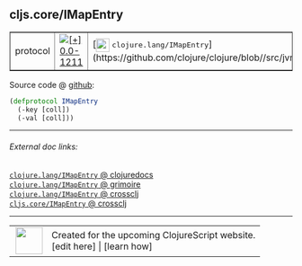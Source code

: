## cljs.core/IMapEntry



 <table border="1">
<tr>
<td>protocol</td>
<td><a href="https://github.com/cljsinfo/cljs-api-docs/tree/0.0-1211"><img valign="middle" alt="[+] 0.0-1211" title="Added in 0.0-1211" src="https://img.shields.io/badge/+-0.0--1211-lightgrey.svg"></a> </td>
<td>
[<img height="24px" valign="middle" src="http://i.imgur.com/1GjPKvB.png"> <samp>clojure.lang/IMapEntry</samp>](https://github.com/clojure/clojure/blob//src/jvm/clojure/lang/IMapEntry.java)
</td>
</tr>
</table>









Source code @ [github](https://github.com/clojure/clojurescript/blob/r1424/src/cljs/cljs/core.cljs#L177-L179):

```clj
(defprotocol IMapEntry
  (-key [coll])
  (-val [coll]))
```

<!--
Repo - tag - source tree - lines:

 <pre>
clojurescript @ r1424
└── src
    └── cljs
        └── cljs
            └── <ins>[core.cljs:177-179](https://github.com/clojure/clojurescript/blob/r1424/src/cljs/cljs/core.cljs#L177-L179)</ins>
</pre>

-->

---



###### External doc links:

[`clojure.lang/IMapEntry` @ clojuredocs](http://clojuredocs.org/clojure.lang/IMapEntry)<br>
[`clojure.lang/IMapEntry` @ grimoire](http://conj.io/store/v1/org.clojure/clojure/1.7.0-beta3/clj/clojure.lang/IMapEntry/)<br>
[`clojure.lang/IMapEntry` @ crossclj](http://crossclj.info/fun/clojure.lang/IMapEntry.html)<br>
[`cljs.core/IMapEntry` @ crossclj](http://crossclj.info/fun/cljs.core.cljs/IMapEntry.html)<br>

---

 <table>
<tr><td>
<img valign="middle" align="right" width="48px" src="http://i.imgur.com/Hi20huC.png">
</td><td>
Created for the upcoming ClojureScript website.<br>
[edit here] | [learn how]
</td></tr></table>

[edit here]:https://github.com/cljsinfo/cljs-api-docs/blob/master/cljsdoc/cljs.core_IMapEntry.cljsdoc
[learn how]:https://github.com/cljsinfo/cljs-api-docs/wiki/cljsdoc-files

<!--

This information was too distracting to show to readers, but I'll leave it
commented here since it is helpful to:

- pretty-print the data used to generate this document
- and show how to retrieve that data



The API data for this symbol:

```clj
{:ns "cljs.core",
 :name "IMapEntry",
 :history [["+" "0.0-1211"]],
 :type "protocol",
 :full-name-encode "cljs.core_IMapEntry",
 :source {:code "(defprotocol IMapEntry\n  (-key [coll])\n  (-val [coll]))",
          :title "Source code",
          :repo "clojurescript",
          :tag "r1424",
          :filename "src/cljs/cljs/core.cljs",
          :lines [177 179]},
 :methods [{:name "-key", :signature ["[coll]"], :docstring nil}
           {:name "-val", :signature ["[coll]"], :docstring nil}],
 :full-name "cljs.core/IMapEntry",
 :clj-symbol "clojure.lang/IMapEntry"}

```

Retrieve the API data for this symbol:

```clj
;; from Clojure REPL
(require '[clojure.edn :as edn])
(-> (slurp "https://raw.githubusercontent.com/cljsinfo/cljs-api-docs/catalog/cljs-api.edn")
    (edn/read-string)
    (get-in [:symbols "cljs.core/IMapEntry"]))
```

-->
